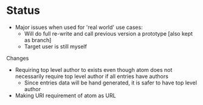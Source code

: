 # Status

- Major issues when used for 'real world' use cases:
    - Will do full re-write and call previous version a prototype [also kept as branch]
    - Target user is still myself

Changes
- Requiring top level author to exists even though atom does not necessarily require
  top level author if all entries have authors
    - Since entries data will be hand generated, it is safer to have top level
      author
- Making URI requirement of atom as URL